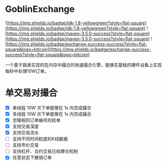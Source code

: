 # GoblinExchange

![https://img.shields.io/badge/jdk-1.8-yellowgreen?style=flat-square](https://img.shields.io/badge/jdk-1.8-yellowgreen?style=flat-square)
![https://img.shields.io/badge/maven-3.5.0-success?style=flat-square](https://img.shields.io/badge/maven-3.5.0-success?style=flat-square)
![https://img.shields.io/badge/exchange-success-success?style=flat-square&logo=bitcoin](https://img.shields.io/badge/exchange-success-success?style=flat-square&logo=bitcoin)

一个基于跳表实现的在内存中撮合的快速撮合引擎，能够在基础的硬件设备上实现每秒中处理10W订单。

# 单交易对撮合
- [x] 单线程 10W 次下单能够在 1s 内完成撮合
- [x] 多线程 10W 次下单能够在 1s 内完成撮合
- [x] 忽略相同订单编号的挂单
- [x] 支持交易深度
- [x] 支持交易流水
- [ ] 支持不同时间粒度的K线数据
- [ ] 支持市价交易
- [ ] 支持杠杆、合约交易已经爆仓机制
- [x] 任意状态下撤销订单
